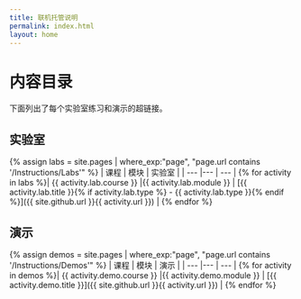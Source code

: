 ```yaml
---
title: 联机托管说明
permalink: index.html
layout: home
---
```


# 内容目录

下面列出了每个实验室练习和演示的超链接。

## 实验室

{% assign labs = site.pages | where_exp:"page", "page.url contains '/Instructions/Labs'" %}
| 课程 | 模块 | 实验室 |
| --- |--- | --- | 
{% for activity in labs  %}| {{ activity.lab.course }} |{{ activity.lab.module }} | [{{ activity.lab.title }}{% if activity.lab.type %} - {{ activity.lab.type }}{% endif %}]({{ site.github.url }}{{ activity.url }}) |
{% endfor %}

## 演示

{% assign demos = site.pages | where_exp:"page", "page.url contains '/Instructions/Demos'" %}
| 课程 | 模块 | 演示 |
| --- |--- | --- | 
{% for activity in demos  %}| {{ activity.demo.course }} |{{ activity.demo.module }} | [{{ activity.demo.title }}]({{ site.github.url }}{{ activity.url }}) |
{% endfor %}
